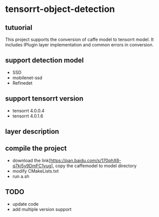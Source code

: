 # tensorrt-object-detection

## tutuorial
This project supports the conversion of caffe model to tensorrt model.
It includes IPlugin layer implementation and common errors in conversion.

## support detection model
* SSD
* mobilenet-ssd
* Refinedet

## support tensorrt version
* tensorrt 4.0.0.4
* tensorrt 4.0.1.6

## layer description



## compile the project
* download the link[https://pan.baidu.com/s/170phX6-q7kj5y9DmFC1yug], copy the caffemodel to model directory
* modify CMakeLists.txt
* run a.sh



## TODO
* update code
* add multiple version support
